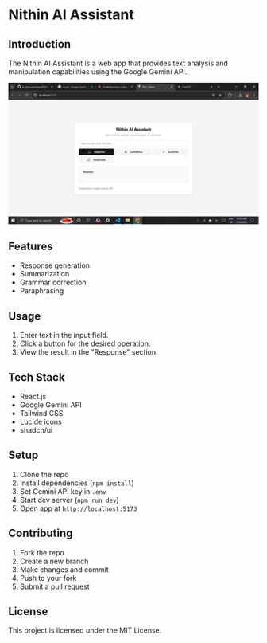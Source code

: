 # Nithin AI Assistant

## Introduction
The Nithin AI Assistant is a web app that provides text analysis and manipulation capabilities using the Google Gemini API.

![Nithin AI Assistant Screenshot](nithin-ai-assistant.png)

## Features
- Response generation
- Summarization
- Grammar correction
- Paraphrasing

## Usage
1. Enter text in the input field.
2. Click a button for the desired operation.
3. View the result in the "Response" section.

## Tech Stack
- React.js
- Google Gemini API
- Tailwind CSS
- Lucide icons
- shadcn/ui

## Setup
1. Clone the repo
2. Install dependencies (`npm install`)
3. Set Gemini API key in `.env` 
4. Start dev server (`npm run dev`)
5. Open app at `http://localhost:5173`

## Contributing
1. Fork the repo
2. Create a new branch
3. Make changes and commit
4. Push to your fork
5. Submit a pull request

## License
This project is licensed under the MIT License.
